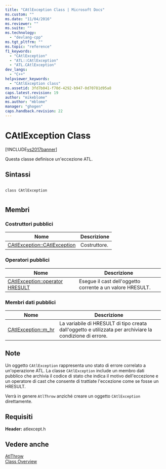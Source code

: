 ```yaml
---
title: "CAtlException Class | Microsoft Docs"
ms.custom: ""
ms.date: "11/04/2016"
ms.reviewer: ""
ms.suite: ""
ms.technology: 
  - "devlang-cpp"
ms.tgt_pltfrm: ""
ms.topic: "reference"
f1_keywords: 
  - "CAtlException"
  - "ATL::CAtlException"
  - "ATL.CAtlException"
dev_langs: 
  - "C++"
helpviewer_keywords: 
  - "CAtlException class"
ms.assetid: 3fd7b041-f70d-4292-b947-0d70781d95a8
caps.latest.revision: 19
author: "mikeblome"
ms.author: "mblome"
manager: "ghogen"
caps.handback.revision: 22
---
```

# CAtlException Class
[!INCLUDE[vs2017banner](../../assembler/inline/includes/vs2017banner.md)]

Questa classe definisce un'eccezione ATL.  
  
## Sintassi  
  
```  
  
class CAtlException  
  
```  
  
## Membri  
  
### Costruttori pubblici  
  
|Nome|Descrizione|  
|----------|-----------------|  
|[CAtlException::CAtlException](../Topic/CAtlException::CAtlException.md)|Costruttore.|  
  
### Operatori pubblici  
  
|Nome|Descrizione|  
|----------|-----------------|  
|[CAtlException::operator HRESULT](../Topic/CAtlException::operator%20HRESULT.md)|Esegue il cast dell'oggetto corrente a un valore HRESULT.|  
  
### Membri dati pubblici  
  
|Nome|Descrizione|  
|----------|-----------------|  
|[CAtlException::m\_hr](../Topic/CAtlException::m_hr.md)|La variabile di HRESULT di tipo creata dall'oggetto e utilizzata per archiviare la condizione di errore.|  
  
## Note  
 Un oggetto `CAtlException` rappresenta uno stato di errore correlato a un'operazione ATL.  La classe `CAtlException` include un membro dati pubblico che archivia il codice di stato che indica il motivo dell'eccezione e un operatore di cast che consente di trattiate l'eccezione come se fosse un HRESULT.  
  
 Verrà in genere `AtlThrow` anziché creare un oggetto `CAtlException` direttamente.  
  
## Requisiti  
 **Header:** atlexcept.h  
  
## Vedere anche  
 [AtlThrow](../Topic/AtlThrow.md)   
 [Class Overview](../../atl/atl-class-overview.md)